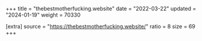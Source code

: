 +++
title = "thebestmotherfucking.website"
date = "2022-03-22"
updated = "2024-01-19"
weight = 70330

[extra]
source = "https://thebestmotherfucking.website/"
ratio = 8
size = 69
+++
